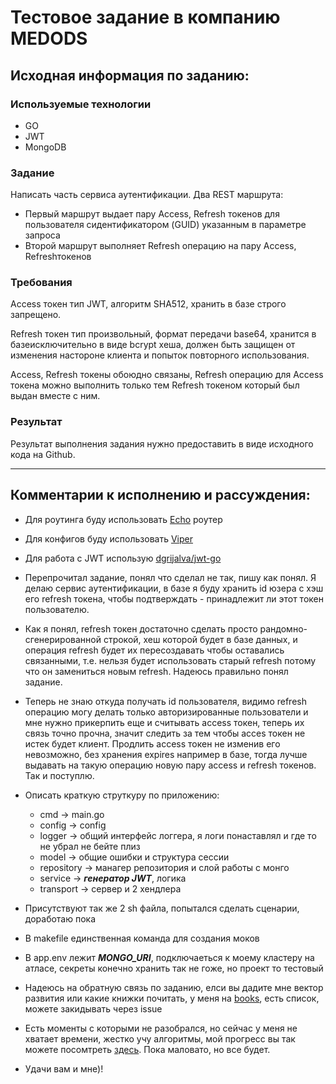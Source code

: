# Тестовое задание в компанию MEDODS

## Исходная информация по заданию:

### Используемые технологии
- GO
- JWT
- MongoDB

### Задание
Написать часть сервиса аутентификации.
Два REST маршрута:
- Первый маршрут выдает пару Access, Refresh токенов для пользователя сидентификатором (GUID) указанным в параметре запроса
- Второй маршрут выполняет Refresh операцию на пару Access, Refreshтокенов

### Требования
Access токен тип JWT, алгоритм SHA512, хранить в базе строго запрещено.

Refresh токен тип произвольный, формат передачи base64, хранится в базеисключительно в виде bcrypt хеша, должен быть защищен от изменения настороне клиента и попыток повторного использования.

Access, Refresh токены обоюдно связаны, Refresh операцию для Access токена можно выполнить только тем Refresh токеном который был выдан вместе с ним.

### Результат
Результат выполнения задания нужно предоставить в виде исходного кода на Github.

---

## Комментарии к исполнению и рассуждения:
- Для роутинга буду использовать [Echo](https://echo.labstack.com/) роутер
- Для конфигов буду использовать [Viper](https://github.com/ory/viper)
- Для работа с JWT использую [dgrijalva/jwt-go](https://github.com/dgrijalva/jwt-go)

- Перепрочитал задание, понял что сделал не так, пишу как понял.
Я делаю сервис аутентификации, в базе я буду хранить id юзера с хэш его refresh токена, чтобы подтверждать - принадлежит ли этот токен пользователю.
- Как я понял, refresh токен достаточно сделать просто рандомно-сгенерированной строкой, хеш которой будет в базе данных, и операция refresh будет их пересоздавать чтобы оставались связанными, т.е. нельзя будет использовать старый refresh потому что он замениться новым refresh. Надеюсь правильно понял задание.

- Теперь не знаю откуда получать id пользователя, видимо refresh операцию могу делать только авторизированные пользователи и мне нужно прикерпить еще и считывать access токен, теперь их связь точно прочна, значит следить за тем чтобы acces токен не истек будет клиент. Продлить access токен не изменив его невозможно, без хранения expires например в базе, тогда лучше выдавать на такую операцию новую пару access и refresh токенов. Так и поступлю.

- Описать краткую струткуру по приложению:
    - cmd -> main.go
    - config -> config
    - logger -> общий интерфейс логгера, я логи понаставлял и где то не убрал не бейте плиз
    - model -> общие ошибки и структура сессии
    - repository -> манагер репозитория и слой работы с монго
    - service -> ***генератор JWT***, логика
    - transport -> сервер и 2 хендлера

- Присутствуют так же 2 sh файла, попытался сделать сценарии, доработаю пока
- В makefile единственная команда для создания моков
- В app.env лежит ***MONGO_URI***, подключаеться к моему кластеру на атласе, секреты конечно хранить так не гоже, но проект то тестовый

- Надеюсь на обратную связь по заданию, елси вы дадите мне вектор развития или какие книжки почитать, у меня на [books](https://github.com/ynuraddi/prog-books), есть список, можете закидывать через issue
- Есть моменты с которыми не разобрался, но сейчас у меня не хватает времени, жестко учу алгоритмы, мой прогресс вы так можете посомтреть [здесь](https://github.com/ynuraddi/data-strutures). Пока маловато, но все будет.

- Удачи вам и мне)!